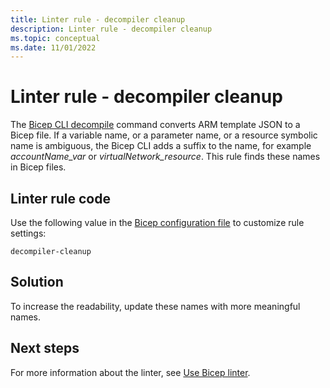 ```yaml
---
title: Linter rule - decompiler cleanup
description: Linter rule - decompiler cleanup
ms.topic: conceptual
ms.date: 11/01/2022
---
```


# Linter rule - decompiler cleanup

The [Bicep CLI decompile](./bicep-cli.md#decompile) command converts ARM template JSON to a Bicep file. If a variable name, or a parameter name, or a resource symbolic name is ambiguous, the Bicep CLI adds a suffix to the name, for example *accountName_var* or *virtualNetwork_resource*. This rule finds these names in Bicep files.

## Linter rule code

Use the following value in the [Bicep configuration file](bicep-config-linter.md) to customize rule settings:

`decompiler-cleanup`

## Solution

To increase the readability, update these names with more meaningful names.

## Next steps

For more information about the linter, see [Use Bicep linter](./linter.md).
